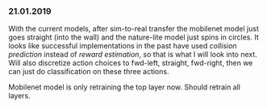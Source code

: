 ### 21.01.2019

With the current models, after sim-to-real transfer the mobilenet model just 
goes straight (into the wall) and the nature-lite model just spins in circles. 
It looks like successful implementations in the past have used 
_collision prediction_ instead of _reward estimation_, so that is what I will
look into next. Will also discretize action choices to fwd-left, straight,
fwd-right, then we can just do classification on these three actions.

Mobilenet model is only retraining the top layer now. Should retrain all layers.
